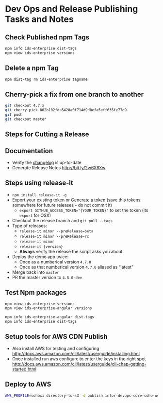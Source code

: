 # Dev Ops and Release Publishing Tasks and Notes

## Check Published npm Tags

```bash
npm info ids-enterprise dist-tags
npm view ids-enterprise versions
```

## Delete a npm Tag

```bash
npm dist-tag rm ids-enterprise tagname
```

## Cherry-pick a fix from one branch to another

```bash
git checkout 4.7.x
git cherry-pick 802b102fda5420a0f714d9d0efa5eff635fe77d9
git push
git checkout master
```

## Steps for Cutting a Release

## Documentation

- Verify the [changelog](/changelog) is up-to-date
- Generate Release Notes <http://bit.ly/2w6X8Xw>

## Steps using release-it

- `npm install release-it -g`
- Export your existing token or [Generate a token](https://github.com/webpro/release-it#%EF%B8%8F-github-release) (save this tokens somewhere for future releases - do not commit it)
    - `export GITHUB_ACCESS_TOKEN="{YOUR TOKEN}"` to set the token (its `export` for OSX)
- Checkout the release branch and `git pull --tags`
- Type of releases:
    - `release-it minor --preRelease=beta`
    - `release-it minor --preRelease=rc`
    - `release-it minor`
    - `release-it {version}`
    - **Always** verify the release the script asks you about
- Deploy the demo app twice:
    - Once as a numberical version `4.7.0`
    - Once as that numberical version `4.7.0` aliased as “latest”
- Merge back into `master`
- PR the master version to `4.8.0-dev`

## Test Npm packages

```bash
npm view ids-enterprise versions
npm view ids-enterprise-angular versions

npm info ids-enterprise-angular dist-tags
npm info ids-enterprise dist-tags
```

## Setup tools for AWS CDN Publish

- Also install AWS for testing and configuring <http://docs.aws.amazon.com/cli/latest/userguide/installing.html>
- Once installed run aws configure to enter the keys in the right spot <http://docs.aws.amazon.com/cli/latest/userguide/cli-chap-getting-started.html>

## Deploy to AWS

```bash
AWS_PROFILE=sohoxi directory-to-s3 -d publish infor-devops-core-soho-us-east-1/sohoxi/4.3.3 -v
```
